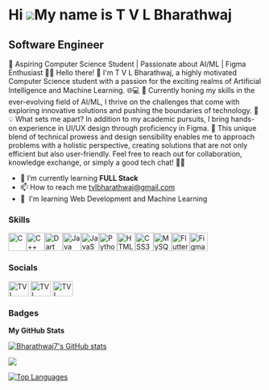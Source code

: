 Hi ![](https://user-images.githubusercontent.com/18350557/176309783-0785949b-9127-417c-8b55-ab5a4333674e.gif)My name is T V L Bharathwaj
========================================================================================================================================

Software Engineer
-----------------

🚀 Aspiring Computer Science Student | Passionate about AI/ML | Figma Enthusiast 🤖✨ Hello there! 👋 I'm T V L Bharathwaj, a highly motivated Computer Science student with a passion for the exciting realms of Artificial Intelligence and Machine Learning. 🌐💻 🌱 Currently honing my skills in the ever-evolving field of AI/ML, I thrive on the challenges that come with exploring innovative solutions and pushing the boundaries of technology. 🚀 💡 What sets me apart? In addition to my academic pursuits, I bring hands-on experience in UI/UX design through proficiency in Figma. 🎨 This unique blend of technical prowess and design sensibility enables me to approach problems with a holistic perspective, creating solutions that are not only efficient but also user-friendly. Feel free to reach out for collaboration, knowledge exchange, or simply a good tech chat! 🚀🔗

* 🌱 I’m currently learning **FULL Stack**
* 📫 How to reach me [tvlbharathwaj@gmail.com](mailto:tvlbharathwaj@gmail.com)
* 🧠  I'm learning Web Development and Machine Learning

### Skills


<p align="left">
<a href="https://docs.microsoft.com/en-us/cpp/?view=msvc-170" target="_blank" rel="noreferrer"><img src="https://raw.githubusercontent.com/danielcranney/readme-generator/main/public/icons/skills/c-colored.svg" width="36" height="36" alt="C" /></a><a href="https://docs.microsoft.com/en-us/cpp/?view=msvc-170" target="_blank" rel="noreferrer"><img src="https://raw.githubusercontent.com/danielcranney/readme-generator/main/public/icons/skills/cplusplus-colored.svg" width="36" height="36" alt="C++" /></a><a href="https://dart.dev/" target="_blank" rel="noreferrer"><img src="https://raw.githubusercontent.com/danielcranney/readme-generator/main/public/icons/skills/dart-colored.svg" width="36" height="36" alt="Dart" /></a><a href="https://www.oracle.com/java/" target="_blank" rel="noreferrer"><img src="https://raw.githubusercontent.com/danielcranney/readme-generator/main/public/icons/skills/java-colored.svg" width="36" height="36" alt="Java" /></a><a href="https://developer.mozilla.org/en-US/docs/Web/JavaScript" target="_blank" rel="noreferrer"><img src="https://raw.githubusercontent.com/danielcranney/readme-generator/main/public/icons/skills/javascript-colored.svg" width="36" height="36" alt="JavaScript" /></a><a href="https://www.python.org/" target="_blank" rel="noreferrer"><img src="https://raw.githubusercontent.com/danielcranney/readme-generator/main/public/icons/skills/python-colored.svg" width="36" height="36" alt="Python" /></a><a href="https://developer.mozilla.org/en-US/docs/Glossary/HTML5" target="_blank" rel="noreferrer"><img src="https://raw.githubusercontent.com/danielcranney/readme-generator/main/public/icons/skills/html5-colored.svg" width="36" height="36" alt="HTML5" /></a><a href="https://www.w3.org/TR/CSS/#css" target="_blank" rel="noreferrer"><img src="https://raw.githubusercontent.com/danielcranney/readme-generator/main/public/icons/skills/css3-colored.svg" width="36" height="36" alt="CSS3" /></a><a href="https://www.mysql.com/" target="_blank" rel="noreferrer"><img src="https://raw.githubusercontent.com/danielcranney/readme-generator/main/public/icons/skills/mysql-colored.svg" width="36" height="36" alt="MySQL" /></a><a href="https://flutter.dev/" target="_blank" rel="noreferrer"><img src="https://raw.githubusercontent.com/danielcranney/readme-generator/main/public/icons/skills/flutter-colored.svg" width="36" height="36" alt="Flutter" /></a><a href="https://www.figma.com/" target="_blank" rel="noreferrer"><img src="https://raw.githubusercontent.com/danielcranney/readme-generator/main/public/icons/skills/figma-colored.svg" width="36" height="36" alt="Figma" /></a>
</p>


### Socials

<a href="https://www.linkedin.com/in/tvl-bharathwaj-12a463270/" target="blank"><img align="center" src="https://raw.githubusercontent.com/rahuldkjain/github-profile-readme-generator/master/src/images/icons/Social/linked-in-alt.svg" alt="TVL Bharathwaj" height="30" width="40" /></a>
<a href="https://www.instagram.com/_bharath_waj_/" target="blank"><img align="center" src="https://raw.githubusercontent.com/rahuldkjain/github-profile-readme-generator/master/src/images/icons/Social/instagram.svg" alt="TVL Bharathwaj" height="30" width="40" /></a>
<a href="https://leetcode.com/Bharathwaj5221/" target="blank"><img align="center" src="https://raw.githubusercontent.com/rahuldkjain/github-profile-readme-generator/master/src/images/icons/Social/leet-code.svg" alt="TVL Bharathwaj" height="30" width="40" /></a>
### Badges

<b>My GitHub Stats</b>

<a href="http://www.github.com/Bharathwaj7"><img src="https://github-readme-stats.vercel.app/api?username=Bharathwaj7&show_icons=true&hide=&count_private=true&title_color=0891b2&text_color=ffffff&icon_color=0891b2&bg_color=000000&hide_border=true&show_icons=true" alt="Bharathwaj7's GitHub stats" /></a>

<a href="http://www.github.com/Bharathwaj7"><img src="https://github-readme-streak-stats.herokuapp.com/?user=Bharathwaj7&stroke=ffffff&background=000000&ring=0891b2&fire=0891b2&currStreakNum=ffffff&currStreakLabel=0891b2&sideNums=ffffff&sideLabels=ffffff&dates=ffffff&hide_border=true" /></a>

<a href="https://github.com/Bharathwaj7" align="left"><img src="https://github-readme-stats.vercel.app/api/top-langs/?username=Bharathwaj7&langs_count=10&title_color=0891b2&text_color=ffffff&icon_color=0891b2&bg_color=000000&hide_border=true&locale=en&custom_title=Top%20%Languages" alt="Top Languages" /></a>
